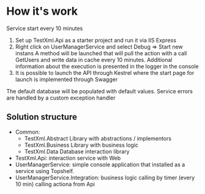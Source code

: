 
# How it's work
Service start every 10 minutes
  
1) Set up TestXml.Api as a starter project and run it via IIS Express
2) Right click on UserManagerService and select Debug => Start new instans
A method will be launched that will pull the action with a call GetUsers and write data in cache every 10 minutes.
Additional information about the execution is presented in the logger in the console
3) It is possible to launch the API through Kestrel where the start page for launch is implemented through Swagger

The default database will be populated with default values. Service errors are handled by a custom exception handler

## Solution structure
* Common:
  * TestXml.Abstract Library with abstractions / implementors
  * TestXml.Business Library with business logic
  * TestXml.Data Database interaction library
* TestXml.Api: interaction service with Web
* UserManagerService:  simple console application that installed as a service using Topshelf.
* UserManagerService.Integration: business logic calling by timer (every 10 min) calling actiona from Api

